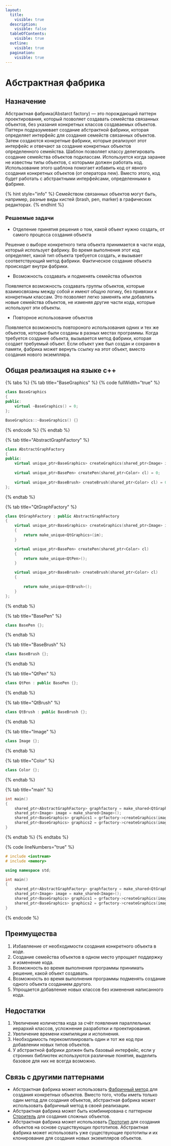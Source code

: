 ```yaml
---
layout:
  title:
    visible: true
  description:
    visible: false
  tableOfContents:
    visible: true
  outline:
    visible: true
  pagination:
    visible: true
---
```


# Абстрактная фабрика

## Назначение

Абстрактная фабрика(Abstarct factory) — это порождающий паттерн проектирования, который позволяет создавать семейства связанных объектов, без указания конкретных классов создаваемых объектов. Паттерн подразумевает создание абстрактной фабрики, которая определяет интерфейс для создания семейств связанных объектов. Затем создаются конкретные фабрики, которые реализуют этот интерфейс и отвечают за создание конкретных объектов определенного семейства. Шаблон позволяет классу делегировать создание семейства объектов подклассам. Используется когда заранее не известны типы объектов, с которыми должен работать код. Использование этого шаблона помогает избавить код от явного создания конкретных объектов (от оператора new). Вместо этого, код будет работать с абстрактными интерфейсами, определенными в фабрике.

{% hint style="info" %}
Семейством связанных объектов могут быть, например, разные виды кистей (brash, pen, marker) в графических редакторах.
{% endhint %}

### Решаемые задачи

* Отделение принятия решения о том, какой объект нужно создать, от самого процесса создания объекта

Решение о выборе конкретного типа объекта принимается в части кода, который использует фабрику. Во время выполнения этот код определяет, какой тип объекта требуется создать, и вызывает соответствующий метод фабрики. Фактическое создание объекта происходит внутри фабрики.

* Возможность создавать и подменять семейства объектов

Появляется возможность создавать группы объектов, которые взаимосвязаны между собой и имеют общую логику, без привязки к конкретным классам. Это позволяет легко заменять или добавлять новые семейства объектов, не изменяя другие части кода, которые используют эти объекты.

* Повторное использование объектов

Появляется возможность повтороного использования одних и тех же объектов, которые были созданы в разных местах программы. Когда требуется создание объекта, вызывается метод фабрики, которая создает требуемый объект. Если объект уже был создан и сохранен в памяти, фабрика может вернуть ссылку на этот объект, вместо создания нового экземпляра.

## Общая реализация на языке с++

{% tabs %}
{% tab title="BaseGraphics" %}
{% code fullWidth="true" %}
```cpp
class BaseGraphics 
{
public:
    virtual ~BaseGraphics() = 0;
};

BaseGraphics::~BaseGraphics() {}
```
{% endcode %}
{% endtab %}

{% tab title="AbstractGraphFactory" %}
```cpp
class AbstractGraphFactory
{
public:
    virtual unique_ptr<BaseGraphics> createGraphics(shared_ptr<Image> im) = 0;
    
    virtual unique_ptr<BasePen> createPen(shared_ptr<Color> cl) = 0;
    
    virtual unique_ptr<BaseBrush> createBrush(shared_ptr<Color> cl) = 0;
};
```
{% endtab %}

{% tab title="QtGraphFactory" %}
```cpp
class QtGraphFactory : public AbstractGraphFactory
{
    virtual unique_ptr<BaseGraphics> createGraphics(shared_ptr<Image> im)
    { 
        return make_unique<QtGraphics>(im); 
    }

    virtual unique_ptr<BasePen> createPen(shared_ptr<Color> cl)
    { 
        return make_unique<QtPen>(); 
    }

    virtual unique_ptr<BaseBrush> createBrush(shared_ptr<Color> cl)
    { 
         
        return make_unique<QtBrush>();
    }
};
```
{% endtab %}

{% tab title="BasePen" %}
```cpp
class BasePen {};
```
{% endtab %}

{% tab title="BaseBrush" %}
```cpp
class BaseBrush {};
```
{% endtab %}

{% tab title="QtPen" %}
```cpp
class QtPen : public BasePen {};
```
{% endtab %}

{% tab title="QtBrush" %}
```cpp
class QtBrush : public BaseBrush {};
```
{% endtab %}

{% tab title="Image" %}
```cpp
class Image {};

```
{% endtab %}

{% tab title="Color" %}
```cpp
class Color {};
```
{% endtab %}

{% tab title="main" %}
```cpp
int main()
{
    shared_ptr<AbstractGraphFactory> graphfactory = make_shared<QtGraphFactory>();
    shared_ptr<Image> image = make_shared<Image>();
    shared_ptr<BaseGraphics> graphics1 = grfactory->createGraphics(image);
    shared_ptr<BaseGraphics> graphics2 = grfactory->createGraphics(image);
}
```
{% endtab %}
{% endtabs %}

{% code lineNumbers="true" %}
```cpp
# include <iostream>
# include <memory>

using namespace std;

int main()
{
    shared_ptr<AbstractGraphFactory> graphfactory = make_shared<QtGraphFactory>();
    shared_ptr<Image> image = make_shared<Image>();
    shared_ptr<BaseGraphics> graphics1 = grfactory->createGraphics(image);
    shared_ptr<BaseGraphics> graphics2 = grfactory->createGraphics(image);
}
```
{% endcode %}

## Преимущества

1. Избавляение от необходимости создания конкретного объекта в коде.
2. Создание семейства объектов в одном место упрощает поддержку и изменение кода.
3. Возможность во время выполнения программы принимать решение, какой объект создавать.
4. Возможность во время выполнения программы подменять создание одного объекта созданием другого.
5. Упрощается добавление новых классов без изменения написанного кода.

## Недостатки

1. Увеличение количества кода за счёт появления параллельных иерархий классов, усложнение разработки и проектирования.
2. Увеличение времени компиляции и исполнения.
3. Необходимость перекомплиировать один и тот же код при добавлении новых типов объектов.
4. У абстрактной фабрики должен быть базовый интерфейс, если у стронних библиотек используются различные понятия, выделить базовое для них не всегда возможно.

## Связь с другими паттернами

* Абстрактная фабрика может использовать [Фабричный метод](factory-method.md) для создания конкретных объектов. Вместо того, чтобы иметь только один метод для создания объектов, абстрактная фабрика может использовать фабричный метод в своей реализации.
* Абстрактная фабрика может быть комбинирована с паттерном [Строитель](builder.md) для создания сложных объектов.
* Абстрактная фабрика может использовать [Прототип](prototype.md) для создания объектов на основе существующих прототипов. Абстрактная фабрика может использовать уже существующие прототипы и их клонирование для создания новых экземпляров объектов.
